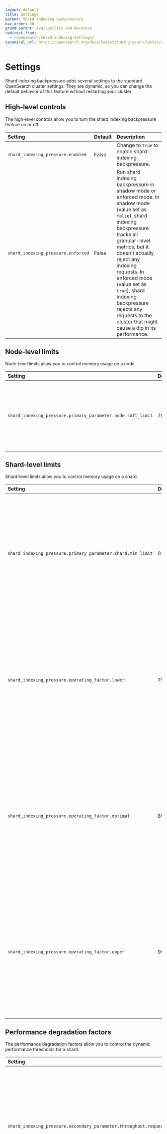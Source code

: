 ```yaml
---
layout: default
title: Settings
parent: Shard indexing backpressure
nav_order: 50
grand_parent: Availability and Recovery
redirect_from: 
  - /opensearch/shard-indexing-settings/
canonical_url: https://opensearch.org/docs/latest/tuning-your-cluster/availability-and-recovery/shard-indexing-settings/
---
```


# Settings

Shard indexing backpressure adds several settings to the standard OpenSearch cluster settings. They are dynamic, so you can change the default behavior of this feature without restarting your cluster.

## High-level controls

The high-level controls allow you to turn the shard indexing backpressure feature on or off.

Setting | Default | Description
:--- | :--- | :---
`shard_indexing_pressure.enabled` | False | Change to `true` to enable shard indexing backpressure.
`shard_indexing_pressure.enforced` | False | Run shard indexing backpressure in shadow mode or enforced mode. In shadow mode (value set as `false`), shard indexing backpressure tracks all granular-level metrics, but it doesn't actually reject any indexing requests. In enforced mode (value set as `true`), shard indexing backpressure rejects any requests to the cluster that might cause a dip in its performance.

## Node-level limits

Node-level limits allow you to control memory usage on a node.

Setting | Default | Description
:--- | :--- | :---
`shard_indexing_pressure.primary_parameter.node.soft_limit` | 70% | Define the percentage of the node-level memory threshold that acts as a soft indicator for strain on a node.

## Shard-level limits

Shard-level limits allow you to control memory usage on a shard.

Setting | Default | Description
:--- | :--- | :---
`shard_indexing_pressure.primary_parameter.shard.min_limit` | 0.001d | Specify the minimum assigned quota for a new shard in any role (coordinator, primary, or replica). Shard indexing backpressure increases or decreases this allocated quota based on the inflow of traffic for the shard.
`shard_indexing_pressure.operating_factor.lower` | 75% | Specify the lower occupancy limit of the allocated quota of memory for the shard. If the total memory usage of a shard is below this limit, shard indexing backpressure decreases the current allocated memory for that shard.
`shard_indexing_pressure.operating_factor.optimal` | 85% | Specify the optimal occupancy of the allocated quota of memory for the shard. If the total memory usage of a shard is at this level, shard indexing backpressure doesn't change the current allocated memory for that shard.
`shard_indexing_pressure.operating_factor.upper` | 95% | Specify the upper occupancy limit of the allocated quota of memory for the shard. If the total memory usage of a shard is above this limit, shard indexing backpressure increases the current allocated memory for that shard.

## Performance degradation factors

The performance degradation factors allow you to control the dynamic performance thresholds for a shard.

Setting | Default | Description
:--- | :--- | :---
`shard_indexing_pressure.secondary_parameter.throughput.request_size_window` | 2,000 | The number of requests in the sampling window size on a shard. Shard indexing backpressure compares the overall performance of requests with the requests in the sample window to detect any performance degradation.
`shard_indexing_pressure.secondary_parameter.throughput.degradation_factor` | 5x | The degradation factor per unit byte for a request. This parameter determines the threshold for any latency spikes. The default value is 5x, which implies that if the latency shoots up 5 times in the historic view, shard indexing backpressure marks it as a performance degradation.
`shard_indexing_pressure.secondary_parameter.successful_request.elapsed_timeout` | 300000 ms | The amount of time a request is pending in a cluster. This parameter helps identify any stuck-request scenarios.
`shard_indexing_pressure.secondary_parameter.successful_request.max_outstanding_requests` | 100 | The maximum number of pending requests in a cluster.
